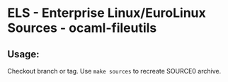 # ELS - Enterprise Linux/EuroLinux Sources - ocaml-fileutils
 
## Usage:
  Checkout branch or tag. Use `make sources` to recreate  SOURCE0 archive.
